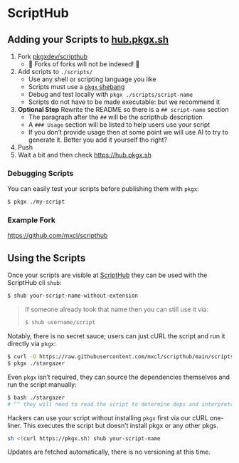 # ScriptHub

## Adding your Scripts to [hub.pkgx.sh][ScriptHub]

1. Fork [pkgxdev/scripthub]
   * 🚨 Forks of forks will not be indexed! 🚨
2. Add scripts to `./scripts/`
   * Use any shell or scripting language you like
   * Scripts must use a [`pkgx` shebang]
   * Debug and test locally with `pkgx ./scripts/script-name`
   * Scripts do not have to be made executable: but we recommend it
3. **Optional Step** Rewrite the README so there is a `## script-name` section
   * The paragraph after the `##` will be the scripthub description
   * A `### Usage` section will be listed to help users use your script
   * If you don’t provide usage then at some point we will use AI to try to
     generate it. Better you add it yourself tho right?
4. Push
5. Wait a bit and then check https://hub.pkgx.sh

### Debugging Scripts

You can easily test your scripts before publishing them with `pkgx`:

```sh
$ pkgx ./my-script
```

### Example Fork

https://github.com/mxcl/scripthub

## Using the Scripts

Once your scripts are visible at [ScriptHub] they can be used with the
ScriptHub cli `shub`:

```sh
$ shub your-script-name-without-extension
```

> If someone already took that name then you can still use it via:
>
> ```sh
> $ shub username/script
> ```

Notably, there is no secret sauce; users can just cURL the script and run it
directly via `pkgx`:

```sh
$ curl -O https://raw.githubusercontent.com/mxcl/scripthub/main/scripts/stargazer
$ pkgx ./stargazer
```

Even `pkgx` isn’t required, they can source the dependencies themselves and
run the script manually:

```sh
$ bash ./stargazer
# ^^ they will need to read the script to determine deps and interpreter
```

Hackers can use your script without installing `pkgx` first via our cURL
one-liner. This executes the script but doesn’t install pkgx or any other
pkgs.

```sh
sh <(curl https://pkgx.sh) shub your-script-name
```

Updates are fetched automatically, there is no versioning at this time.


[pkgxdev/scripthub]: https://github.com/pkgxdev/scripthub
[`pkgx` shebang]: https://docs.pkgx.sh/scripts
[ScriptHub]: https://hub.pkgx.sh

